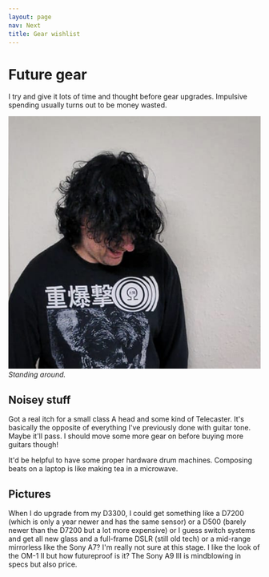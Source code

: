 ```yaml
---
layout: page
nav: Next
title: Gear wishlist
---
```


# Future gear

I try and give it lots of time and thought before gear upgrades. Impulsive spending usually turns out to be money wasted.

![Nico.](/public/img/black.jpeg)
*Standing around.*

## Noisey stuff

Got a real itch for a small class A head and some kind of Telecaster. It's basically the opposite of everything I've previously done with guitar tone. Maybe it'll pass. I should move some more gear on before buying more guitars though!

It'd be helpful to have some proper hardware drum machines. Composing beats on a laptop is like making tea in a microwave.

## Pictures

When I do upgrade from my D3300, I could get something like a D7200 (which is only a year newer and has the same sensor) or a  D500 (barely newer than the D7200 but a lot more expensive) or I guess switch systems and get all new glass and a full-frame DSLR (still old tech) or a mid-range mirrorless like the Sony A7? I'm really not sure at this stage. I like the look of the OM-1 II but how futureproof is it? The Sony A9 III is mindblowing in specs but also price.